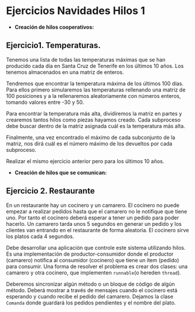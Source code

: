 # Ejercicios Navidades Hilos 1

- **Creación de hilos cooperativos:**

## Ejercicio1. Temperaturas.

Tenemos una lista de todas las temperaturas máximas que se han producido cada día en Santa Cruz de Tenerife en los últimos 10 años. Los tenemos almacenados en una matriz de enteros.

Tendremos que encontrar la temperatura máxima de los últimos 100 días. Para ellos primero simularemos las temperaturas rellenando una matriz de 100 posiciones y a la rellenaremos aleatoriamente con números enteros, tomando valores entre -30 y 50.

Para encontrar la temperatura más alta, dividiremos la matriz en partes y crearemos tantos hilos como piezas hayamos creado. Cada subproceso debe buscar dentro de la matriz asignada cuál es la temperatura más alta.

Finalmente, una vez encontrado el máximo de cada subconjunto de la matriz, nos dirá cuál es el número máximo de los devueltos por cada subproceso.

Realizar el mismo ejercicio anterior pero para los últimos 10 años.


- **Creación de hilos que se comunican:**

## Ejercicio 2. Restaurante

En un restaurante hay un cocinero y un camarero. El cocinero no puede empezar a realizar pedidos hasta que el camarero no le notifique que tiene uno. Por tanto el cocinero deberá esperar a tener un pedido para poder hacerlo. Un camarero tarda unos 5 segundos en generar un pedido y los clientes van entrando en el restaurante de forma aleatoria. El cocinero sirve los platos cada 4 segundos.

Debe desarrollar una aplicación que controle este sistema utilizando hilos. Es una implementación de productor-consumidor donde el productor (camarero) notifica al consumidor (cocinero) que tiene un ítem (pedido) para consumir. Una forma de resolver el problema es crear dos clases: una camarero y otra cocinero, que implementen `runnable`(o hereden `thread`).

Deberemos sincronizar algún método o un bloque de código de algún método. Deberá mostrar a través de mensajes cuando el cocinero está esperando y cuando recibe el pedido del camarero. Dejamos la clase `Comanda` donde guardará los pedidos pendientes y el nombre del plato.